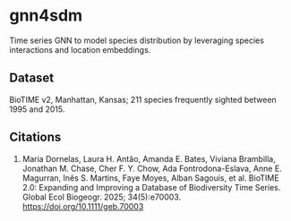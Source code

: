 # gnn4sdm

Time series GNN to model species distribution by leveraging species interactions and location embeddings.

## Dataset

BioTIME v2, Manhattan, Kansas; 211 species frequently sighted between 1995 and 2015.

## Citations

1. Maria Dornelas, Laura H. Antão, Amanda E. Bates, Viviana Brambilla, Jonathan M. Chase, Cher F. Y. Chow, Ada Fontrodona-Eslava, Anne E. Magurran, Inês S. Martins, Faye Moyes, Alban Sagouis, et al. BioTIME 2.0: Expanding and Improving a Database of Biodiversity Time Series. Global Ecol Biogeogr. 2025; 34(5):e70003. https://doi.org/10.1111/geb.70003
